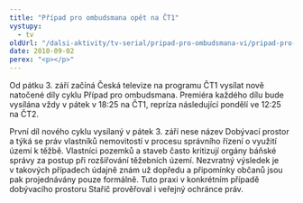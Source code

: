 ```yaml
---
title: "Případ pro ombudsmana opět na ČT1"
vystupy:
  - tv
oldUrl: "/dalsi-aktivity/tv-serial/pripad-pro-ombudsmana-vi/pripad-pro-ombudsmana-opet-na-ct1/"
date: 2010-09-02
perex: "<p></p>"
---
```


<!-- imported from the old website -->

<p>Od pátku 3. září začíná Česká televize na programu ČT1 vysílat nově natočené díly cyklu Případ pro ombudsmana. Premiéra každého dílu bude vysílána vždy v pátek v 18:25 na ČT1, repríza následující pondělí ve 12:25 na ČT2.</p><p>První díl nového cyklu vysílaný v pátek 3. září nese název Dobývací prostor a týká se práv vlastníků nemovitostí v procesu správního řízení o využití území k těžbě. Vlastníci pozemků a staveb často kritizují orgány báňské správy za postup při rozšiřování těžebních území. Nezvratný výsledek je v takových případech údajně znám už dopředu a připomínky občanů jsou pak projednávány pouze formálně. Tuto praxi v konkrétním případě dobývacího prostoru Staříč prověřoval i veřejný ochránce práv.</p>
